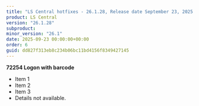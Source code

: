 ```yaml
---
title: "LS Central hotfixes - 26.1.28, Release date September 23, 2025 - Hotfixes"
product: LS Central
version: "26.1.28"
subproduct: 
minor_version: "26.1"
date: 2025-09-23 00:00:00+00:00
order: 6
guid: dd827f313eb8c234b06bc11bd4156f8349427145
---
```


**72254 Logon with barcode**- Item 1- Item 2- Item 3- Details not available.
